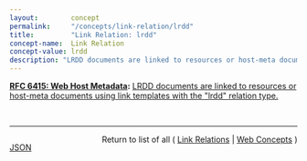 ```yaml
---
layout:        concept
permalink:     "/concepts/link-relation/lrdd"
title:         "Link Relation: lrdd"
concept-name:  Link Relation
concept-value: lrdd
description: "LRDD documents are linked to resources or host-meta documents using link templates with the \"lrdd\" relation type."
---
```


**[RFC 6415: Web Host Metadata](/specs/IETF/RFC/6415 "This specification describes a method for locating host metadata as well as information about individual resources controlled by the host."):** [LRDD documents are linked to resources or host-meta documents using link templates with the "lrdd" relation type.](http://tools.ietf.org/html/rfc6415#section-1.1.1 "Read documentation for Link Relation &#34;lrdd&#34;")

<br/>
<hr/>

<p style="float : left"><a href="./lrdd.json" title="JSON representing this particular Web Concept value">JSON</a></p>
<p style="text-align: right">Return to list of all ( <a href="../link-relation/">Link Relations</a> | <a href="../">Web Concepts</a> )</p>
